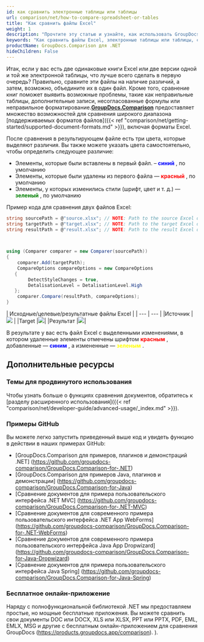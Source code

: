 ```yaml
---
id: как сравнить электронные таблицы или таблицы
url: comparison/net/how-to-compare-spreadsheet-or-tables
title: "Как сравнить файлы Excel"
weight: 1
description: "Прочтите эту статью и узнайте, как использовать GroupDocs.Comparison для .NET для поиска различий в файлах Excel."
keywords: "Как сравнить файлы Excel, электронные таблицы или таблицы, сравнить таблицы, сравнить файлы Excel"
productName: GroupDocs.Comparison для .NET
hideChildren: False
---
```

Итак, если у вас есть две одинаковые книги Excel или две версии одной и той же электронной таблицы, что лучше всего сделать в первую очередь? Правильно, сравните эти файлы на наличие различий, а затем, возможно, объедините их в один файл. Кроме того, сравнение книг поможет выявить возможные проблемы, такие как неправильные таблицы, дополнительные записи, несогласованные формулы или неправильное форматирование.**[GroupDocs.Comparison](https://products.groupdocs.com/comparison/net)** предоставляет множество возможностей для сравнения широкого диапазона [поддерживаемых форматов файлов]({{< ref "comparison/net/getting-started/supported-document-formats.md" >}}), включая форматы Excel.

После сравнения в результирующем файле есть три цвета, которые выделяют различия. Вы также можете указать цвета самостоятельно, чтобы определить следующее различие:

* Элементы, которые были вставлены в первый файл. – <font color="blue">**синий**</font> , по умолчанию
* Элементы, которые были удалены из первого файла — <font color="red">**красный**</font> , по умолчанию
* Элементы, у которых изменились стили (шрифт, цвет и т. д.) — <font color="green">**зеленый**</font> , по умолчанию

Пример кода для сравнения двух файлов Excel:

```csharp
string sourcePath = @"source.xlsx"; // NOTE: Path to the source Excel document 
string targetPath = @"target.xlsx"; // NOTE: Path to the target Excel document 
string resultPath = @"result.xlsx"; // NOTE: Path to the result Excel document       

            

using (Comparer comparer = new Comparer(sourcePath))
{
    comparer.Add(targetPath);
    CompareOptions compareOptions = new CompareOptions
   {
        DetectStyleChanges = true,
        DetalisationLevel = DetalisationLevel.High
   };
    comparer.Compare(resultPath, compareOptions);
}
```

| Исходные/целевые/результатные файлы Excel |
| --- | --- |
|Источник |![](/comparison/net/images/how-to-compare-spreadsheet-or-tables-1.png) |
|Target |![](/comparison/net/images/how-to-compare-spreadsheet-or-tables-2.png)|
|Результат |![](сравнение/net/images/как-сравнить-таблицу-или-таблицы-3.png)|

В результате у вас есть файл Excel с выделенными изменениями, в котором удаленные элементы отмечены шрифтом <font color="red">**красным**</font> , добавленные — <font color="blue">**синим**</font> , а измененные — <font color="yellow">**зеленым**</font> .

## Дополнительные ресурсы
### Темы для продвинутого использования
Чтобы узнать больше о функциях сравнения документов, обратитесь к [разделу расширенного использования]({{< ref "comparison/net/developer-guide/advanced-usage/_index.md" >}}).

### Примеры GitHub
Вы можете легко запустить приведенный выше код и увидеть функцию в действии в наших примерах GitHub:
* [GroupDocs.Comparison для примеров, плагинов и демонстраций .NET] (https://github.com/groupdocs-comparison/GroupDocs.Comparison-for-.NET)
* [GroupDocs.Comparison для примеров Java, плагинов и демонстрации] (https://github.com/groupdocs-comparison/GroupDocs.Comparison-for-Java)
* [Сравнение документов для примера пользовательского интерфейса .NET MVC] (https://github.com/groupdocs-comparison/GroupDocs.Comparison-for-.NET-MVC)
* [Сравнение документов для современного примера пользовательского интерфейса .NET App WebForms] (https://github.com/groupdocs-comparison/GroupDocs.Comparison-for-.NET-WebForms)
* [Сравнение документов для современного примера пользовательского интерфейса Java App Dropwizard] (https://github.com/groupdocs-comparison/GroupDocs.Comparison-for-Java-Dropwizard)
* [Сравнение документов для примера пользовательского интерфейса Java Spring] (https://github.com/groupdocs-comparison/GroupDocs.Comparison-for-Java-Spring)
    

### Бесплатное онлайн-приложение
Наряду с полнофункциональной библиотекой .NET мы предоставляем простые, но мощные бесплатные приложения.
Вы можете сравнить свои документы DOC или DOCX, XLS или XLSX, PPT или PPTX, PDF, EML, EMLX, MSG и другие с бесплатным онлайн-приложением для сравнения GroupDocs (https://products.groupdocs.app/comparison). ).

